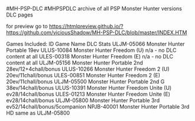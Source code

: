 #MH-PSP-DLC
#MHPSPDLC archive of all PSP Monster Hunter versions DLC pages

for preview go to 
https://htmlpreview.github.io/?https://github.com/viciousShadow/MH-PSP-DLC/blob/master/INDEX.HTM


Games Included:
    ID    	Game Name	DLC Stats
ULJM-05066	Monster Hunter Portable	19ev
ULUS-10084	Monster Hunter Freedom (U)	n/a - no DLC content at all
ULES-00318	Monster Hunter Freedom (E)	n/a - no DLC content at all
ULJM-05156	Monster Hunter Portable 2nd	28ev/12+4chall/bonus
ULUS-10266	Monster Hunter Freedom 2 (U)	20ev/11chall/bonus
ULES-00851	Monster Hunter Freedom 2 (E)	20ev/11chall/bonus
ULJM-05500	Monster Hunter Portable 2nd G	38ev/14chall/bonus
ULUS-10391	Monster Hunter Freedom Unite (U)	ev28/14chall/bonus
ULES-01213	Monster Hunter Freedom Unite (E)	ev28/14chall/bonus
ULJM-05800	Monster Hunter Portable 3rd	ev52/14chall/bonus/5companion
NPJB-40001	Monster Hunter Portable 3rd HD	same as ULJM-05800
